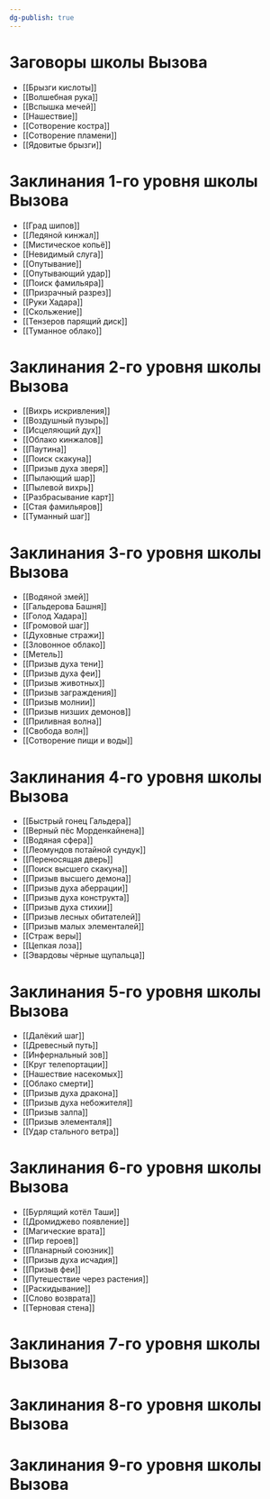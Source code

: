 ```yaml
---
dg-publish: true
---
```

# Заговоры школы Вызова
- [[Брызги кислоты]]
- [[Волшебная рука]]
- [[Вспышка мечей]]
- [[Нашествие]]
- [[Сотворение костра]]
- [[Сотворение пламени]]
- [[Ядовитые брызги]]
# Заклинания 1-го уровня школы Вызова
- [[Град шипов]]
- [[Ледяной кинжал]]
- [[Мистическое копьё]]
- [[Невидимый слуга]]
- [[Опутывание]]
- [[Опутывающий удар]]
- [[Поиск фамильяра]]
- [[Призрачный разрез]]
- [[Руки Хадара]]
- [[Скольжение]]
- [[Тензеров парящий диск]]
- [[Туманное облако]]
# Заклинания 2-го уровня школы Вызова
- [[Вихрь искривления]]
- [[Воздушный пузырь]]
- [[Исцеляющий дух]]
- [[Облако кинжалов]]
- [[Паутина]]
- [[Поиск скакуна]]
- [[Призыв духа зверя]]
- [[Пылающий шар]]
- [[Пылевой вихрь]]
- [[Разбрасывание карт]]
- [[Стая фамильяров]]
- [[Туманный шаг]]
# Заклинания 3-го уровня школы Вызова
- [[Водяной змей]]
- [[Гальдерова Башня]]
- [[Голод Хадара]]
- [[Громовой шаг]]
- [[Духовные стражи]]
- [[Зловонное облако]]
- [[Метель]]
- [[Призыв духа тени]]
- [[Призыв духа феи]]
- [[Призыв животных]]
- [[Призыв заграждения]]
- [[Призыв молнии]]
- [[Призыв низших демонов]]
- [[Приливная волна]]
- [[Свобода волн]]
- [[Сотворение пищи и воды]]
# Заклинания 4-го уровня школы Вызова
- [[Быстрый гонец Гальдера]]
- [[Верный пёс Морденкайнена]]
- [[Водяная сфера]]
- [[Леомундов потайной сундук]]
- [[Переносящая дверь]]
- [[Поиск высшего скакуна]]
- [[Призыв высшего демона]]
- [[Призыв духа аберрации]]
- [[Призыв духа конструкта]]
- [[Призыв духа стихии]]
- [[Призыв лесных обитателей]]
- [[Призыв малых элементалей]]
- [[Страж веры]]
- [[Цепкая лоза]]
- [[Эвардовы чёрные щупальца]]
# Заклинания 5-го уровня школы Вызова
- [[Далёкий шаг]]
- [[Древесный путь]]
- [[Инфернальный зов]]
- [[Круг телепортации]]
- [[Нашествие насекомых]]
- [[Облако смерти]]
- [[Призыв духа дракона]]
- [[Призыв духа небожителя]]
- [[Призыв залпа]]
- [[Призыв элементаля]]
- [[Удар стального ветра]]
# Заклинания 6-го уровня школы Вызова
- [[Бурлящий котёл Таши]]
- [[Дромиджево появление]]
- [[Магические врата]]
- [[Пир героев]]
- [[Планарный союзник]]
- [[Призыв духа исчадия]]
- [[Призыв феи]]
- [[Путешествие через растения]]
- [[Раскидывание]]
- [[Слово возврата]]
- [[Терновая стена]]
# Заклинания 7-го уровня школы Вызова
# Заклинания 8-го уровня школы Вызова
# Заклинания 9-го уровня школы Вызова
